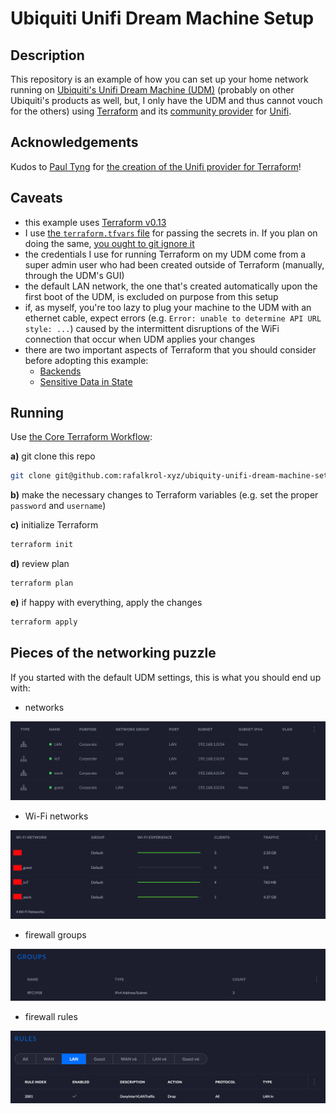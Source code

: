 # Ubiquiti Unifi Dream Machine Setup

## Description

This repository is an example of how you can set up your home network running on [Ubiquiti's Unifi Dream Machine (UDM)](https://store.ui.com/collections/routing-switching/products/unifi-dream-machine)
(probably on other Ubiquiti's products as well, but, I only have the UDM and thus cannot vouch for the others)
using [Terraform](https://www.terraform.io/) and its [community provider](https://www.terraform.io/docs/providers/type/community-index.html) for [Unifi](https://github.com/paultyng/terraform-provider-unifi).

## Acknowledgements

Kudos to [Paul Tyng](https://github.com/paultyng) for [the creation of the Unifi provider for Terraform](https://thenewstack.io/how-to-manage-a-home-network-with-infrastructure-as-code/)!

## Caveats

+ this example uses [Terraform v0.13](https://www.terraform.io/upgrade-guides/0-13.html)
+ I use [the `terraform.tfvars` file](https://www.terraform.io/docs/configuration/variables.html#variable-definitions-tfvars-files) for passing the secrets in. If you plan on doing the same, [you ought to git ignore it](https://stackoverflow.com/questions/52293453/how-to-keep-secret-key-information-out-of-git-repository)
+ the credentials I use for running Terraform on my UDM come from a super admin user who had been created outside of Terraform (manually, through the UDM's GUI)
+ the default LAN network, the one that's created automatically upon the first boot of the UDM, is excluded on purpose from this setup
+ if, as myself, you're too lazy to plug your machine to the UDM with an ethernet cable, expect errors (e.g. `Error: unable to determine API URL style: ...`) caused by the intermittent disruptions of the WiFi connection that occur when UDM applies your changes
+ there are two important aspects of Terraform that you should consider before adopting this example:
  + [Backends](https://www.terraform.io/docs/backends/index.html)
  + [Sensitive Data in State](https://www.terraform.io/docs/state/sensitive-data.html)

## Running

Use [the Core Terraform Workflow](https://www.terraform.io/guides/core-workflow.html#working-as-an-individual-practitioner):

**a)** git clone this repo

```bash
git clone git@github.com:rafalkrol-xyz/ubiquity-unifi-dream-machine-setup-example.git
```

**b)** make the necessary changes to Terraform variables (e.g. set the proper `password` and `username`)

**c)** initialize Terraform

```bash
terraform init
```

**d)** review plan

```bash
terraform plan
```

**e)** if happy with everything, apply the changes

```bash
terraform apply
```

## Pieces of the networking puzzle

If you started with the default UDM settings, this is what you should end up with:

+ networks

![The view of your networks as seen in the UDM GUI](./images/networks.png)

+ Wi-Fi networks

![The view of your Wi-Fi networks as seen in the UDM GUI](./images/wifi_networks.png)

+ firewall groups

![The view of your firewall groups as seen in the UDM GUI](./images/firewall_group.png)

+ firewall rules

![The view of your networks as seen in the UDM GUI](./images/firewall_rules.png)
